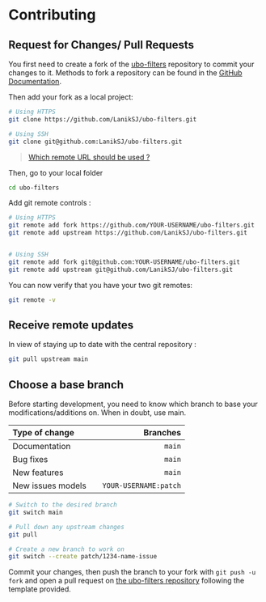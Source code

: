 # Contributing

## Request for Changes/ Pull Requests
You first need to create a fork of the [ubo-filters](https://github.com/Laniksj/ubo-filters/) repository to commit your changes to it. Methods to fork a repository can be found in the [GitHub Documentation](https://docs.github.com/en/get-started/quickstart/fork-a-repo).

Then add your fork as a local project:

```sh
# Using HTTPS
git clone https://github.com/LanikSJ/ubo-filters.git

# Using SSH
git clone git@github.com:LanikSJ/ubo-filters.git
```

> [Which remote URL should be used ?](https://docs.github.com/en/get-started/getting-started-with-git/about-remote-repositories)

Then, go to your local folder

```sh
cd ubo-filters
```

Add git remote controls :

```sh
# Using HTTPS
git remote add fork https://github.com/YOUR-USERNAME/ubo-filters.git
git remote add upstream https://github.com/LanikSJ/ubo-filters.git


# Using SSH
git remote add fork git@github.com:YOUR-USERNAME/ubo-filters.git
git remote add upstream git@github.com/LanikSJ/ubo-filters.git
```

You can now verify that you have your two git remotes:

```sh
git remote -v
```

## Receive remote updates
In view of staying up to date with the central repository :

```sh
git pull upstream main
```

## Choose a base branch
Before starting development, you need to know which branch to base your modifications/additions on. When in doubt, use main.

| Type of change                |           | Branches              |
| :------------------           |:---------:| ---------------------:|
| Documentation                 |           | `main`              |
| Bug fixes                     |           | `main`              |
| New features                  |           | `main`              |
| New issues models             |           | `YOUR-USERNAME:patch` |

```sh
# Switch to the desired branch
git switch main

# Pull down any upstream changes
git pull

# Create a new branch to work on
git switch --create patch/1234-name-issue
```

Commit your changes, then push the branch to your fork with `git push -u fork` and open a pull request on [the ubo-filters repository](https://github.com/LanikSJ/ubo-filters/) following the template provided.